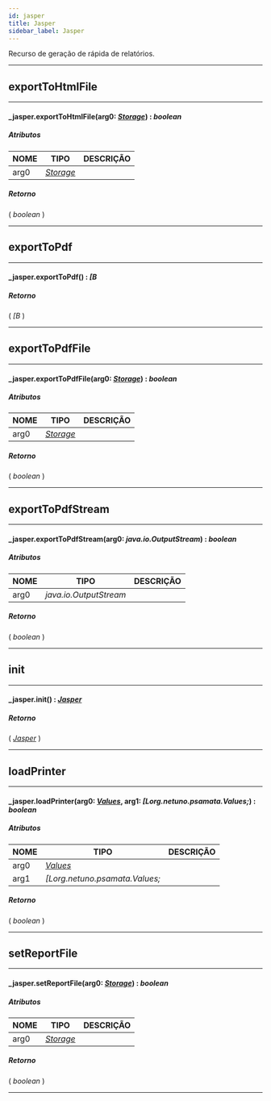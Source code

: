 ```yaml
---
id: jasper
title: Jasper
sidebar_label: Jasper
---
```


Recurso de geração de rápida de relatórios.

---

## exportToHtmlFile

---

#### _jasper.exportToHtmlFile(arg0: _[Storage](../../resources/Storage)_) : _boolean_
##### Atributos

| NOME | TIPO | DESCRIÇÃO |
|---|---|---|
| arg0 | _[Storage](../../resources/Storage)_ |   |

##### Retorno

( _boolean_ )


---

## exportToPdf

---

#### _jasper.exportToPdf() : _[B_
##### Retorno

( _[B_ )


---

## exportToPdfFile

---

#### _jasper.exportToPdfFile(arg0: _[Storage](../../resources/Storage)_) : _boolean_
##### Atributos

| NOME | TIPO | DESCRIÇÃO |
|---|---|---|
| arg0 | _[Storage](../../resources/Storage)_ |   |

##### Retorno

( _boolean_ )


---

## exportToPdfStream

---

#### _jasper.exportToPdfStream(arg0: _java.io.OutputStream_) : _boolean_
##### Atributos

| NOME | TIPO | DESCRIÇÃO |
|---|---|---|
| arg0 | _java.io.OutputStream_ |   |

##### Retorno

( _boolean_ )


---

## init

---

#### _jasper.init() : _[Jasper](../../resources/Jasper)_
##### Retorno

( _[Jasper](../../resources/Jasper)_ )


---

## loadPrinter

---

#### _jasper.loadPrinter(arg0: _[Values](../../objects/Values)_, arg1: _[Lorg.netuno.psamata.Values;_) : _boolean_
##### Atributos

| NOME | TIPO | DESCRIÇÃO |
|---|---|---|
| arg0 | _[Values](../../objects/Values)_ |   |
| arg1 | _[Lorg.netuno.psamata.Values;_ |   |

##### Retorno

( _boolean_ )


---

## setReportFile

---

#### _jasper.setReportFile(arg0: _[Storage](../../resources/Storage)_) : _boolean_
##### Atributos

| NOME | TIPO | DESCRIÇÃO |
|---|---|---|
| arg0 | _[Storage](../../resources/Storage)_ |   |

##### Retorno

( _boolean_ )


---

